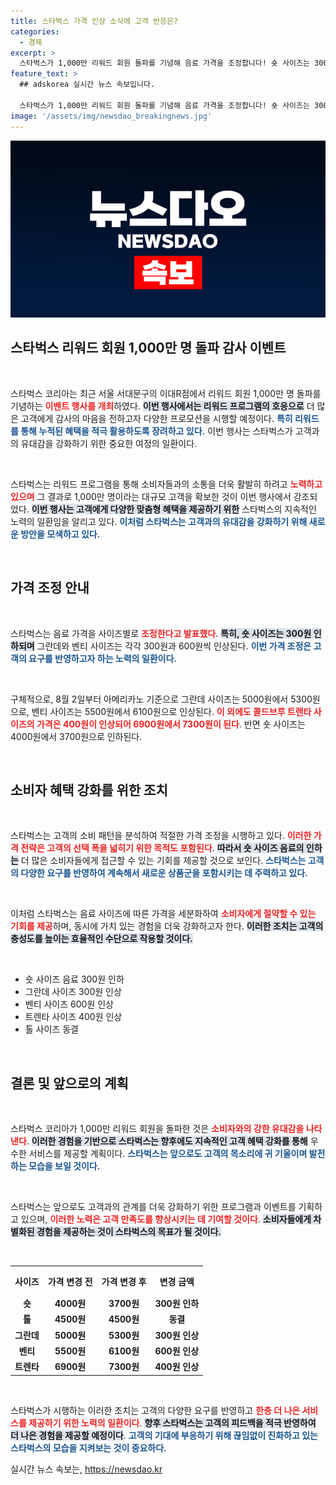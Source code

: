 ```yaml
---
title: 스타벅스 가격 인상 소식에 고객 반응은?
categories:
  - 경제
excerpt: >
  스타벅스가 1,000만 리워드 회원 돌파를 기념해 음료 가격을 조정합니다! 숏 사이즈는 300원 인하, 그란데와 벤티는 최대 600원 인상, 트렌타는 400원 올라. 소비자 여러분, 새로운 가격 정책을 미리 확인하세요!
feature_text: >
  ## adskorea 실시간 뉴스 속보입니다.

  스타벅스가 1,000만 리워드 회원 돌파를 기념해 음료 가격을 조정합니다! 숏 사이즈는 300원 인하, 그란데와 벤티는 최대 600원 인상, 트렌타는 400원 올라. 소비자 여러분, 새로운 가격 정책을 미리 확인하세요!
image: '/assets/img/newsdao_breakingnews.jpg'
---
```


<p><img src="/assets/img/newsdao_breakingnews.jpg" alt="adskorea 속보" /></p>

<h2 data-ke-size="size26">스타벅스 리워드 회원 1,000만 명 돌파 감사 이벤트</h2>

<p data-ke-size="size16">&nbsp;</p>

<p>스타벅스 코리아는 최근 서울 서대문구의 이대R점에서 리워드 회원 1,000만 명 돌파를 기념하는 <b><span style="color: #ee2323;">이벤트 행사를 개최</span></b>하였다. <b><span style="background-color: #21538527;">이번 행사에서는 리워드 프로그램의 호응으로</span></b> 더 많은 고객에게 감사의 마음을 전하고자 다양한 프로모션을 시행할 예정이다. <b><span style="color: #1a5490;">특히 리워드를 통해 누적된 혜택을 적극 활용하도록 장려하고 있다.</span></b> 이번 행사는 스타벅스가 고객과의 유대감을 강화하기 위한 중요한 여정의 일환이다.</p>

<p data-ke-size="size16">&nbsp;</p>

<p>스타벅스는 리워드 프로그램을 통해 소비자들과의 소통을 더욱 활발히 하려고 <b><span style="color: #ee2323;">노력하고 있으며</span></b> 그 결과로 1,000만 명이라는 대규모 고객을 확보한 것이 이번 행사에서 강조되었다. <b><span style="background-color: #21538527;">이번 행사는 고객에게 다양한 맞춤형 혜택을 제공하기 위한</span></b> 스타벅스의 지속적인 노력의 일환임을 알리고 있다. <b><span style="color: #1a5490;">이처럼 스타벅스는 고객과의 유대감을 강화하기 위해 새로운 방안을 모색하고 있다.</span></b> </p>

<p data-ke-size="size16">&nbsp;</p>

<h2 data-ke-size="size26">가격 조정 안내</h2>

<p data-ke-size="size16">&nbsp;</p>

<p>스타벅스는 음료 가격을 사이즈별로 <b><span style="color: #ee2323;">조정한다고 발표했다</span></b>. <b><span style="background-color: #21538527;">특히, 숏 사이즈는 300원 인하되며</span></b> 그란데와 벤티 사이즈는 각각 300원과 600원씩 인상된다. <b><span style="color: #1a5490;">이번 가격 조정은 고객의 요구를 반영하고자 하는 노력의 일환이다.</span></b> </p>

<p data-ke-size="size16">&nbsp;</p>

<p>구체적으로, 8월 2일부터 아메리카노 기준으로 그란데 사이즈는 5000원에서 5300원으로, 벤티 사이즈는 5500원에서 6100원으로 인상된다. <b><span style="color: #ee2323;">이 외에도 콜드브루 트렌타 사이즈의 가격은 400원이 인상되어 6900원에서 7300원이 된다</span></b>. 반면 숏 사이즈는 4000원에서 3700원으로 인하된다.</p>

<p data-ke-size="size16">&nbsp;</p>

<h2 data-ke-size="size26">소비자 혜택 강화를 위한 조치</h2>

<p data-ke-size="size16">&nbsp;</p>

<p>스타벅스는 고객의 소비 패턴을 분석하여 적절한 가격 조정을 시행하고 있다. <b><span style="color: #ee2323;">이러한 가격 전략은 고객의 선택 폭을 넓히기 위한 목적도 포함된다</span></b>. <b><span style="background-color: #21538527;">따라서 숏 사이즈 음료의 인하는</span></b> 더 많은 소비자들에게 접근할 수 있는 기회를 제공할 것으로 보인다. <b><span style="color: #1a5490;">스타벅스는 고객의 다양한 요구를 반영하여 계속해서 새로운 상품군을 포함시키는 데 주력하고 있다.</span></b></p>

<p data-ke-size="size16">&nbsp;</p>

<p>이처럼 스타벅스는 음료 사이즈에 따른 가격을 세분화하여 <b><span style="color: #ee2323;">소비자에게 절약할 수 있는 기회를 제공</span></b>하며, 동시에 가치 있는 경험을 더욱 강화하고자 한다. <b><span style="background-color: #21538527;">이러한 조치는 고객의 충성도를 높이는 효율적인 수단으로 작용할 것이다.</span></b> </p>

<p data-ke-size="size16">&nbsp;</p>

<ul>
    <li>숏 사이즈 음료 300원 인하</li>
    <li>그란데 사이즈 300원 인상</li>
    <li>벤티 사이즈 600원 인상</li>
    <li>트렌타 사이즈 400원 인상</li>
    <li>톨 사이즈 동결</li>
</ul>

<p data-ke-size="size16">&nbsp;</p>

<h2 data-ke-size="size26">결론 및 앞으로의 계획</h2>

<p data-ke-size="size16">&nbsp;</p>

<p>스타벅스 코리아가 1,000만 리워드 회원을 돌파한 것은 <b><span style="color: #ee2323;">소비자와의 강한 유대감을 나타낸다</span></b>. <b><span style="background-color: #21538527;">이러한 경험을 기반으로 스타벅스는 향후에도 지속적인 고객 혜택 강화를 통해</span></b> 우수한 서비스를 제공할 계획이다. <b><span style="color: #1a5490;">스타벅스는 앞으로도 고객의 목소리에 귀 기울이며 발전하는 모습을 보일 것이다.</span></b></p>

<p data-ke-size="size16">&nbsp;</p>

<p>스타벅스는 앞으로도 고객과의 관계를 더욱 강화하기 위한 프로그램과 이벤트를 기획하고 있으며, <b><span style="color: #ee2323;">이러한 노력은 고객 만족도를 향상시키는 데 기여할 것이다</span></b>. <b><span style="background-color: #21538527;">소비자들에게 차별화된 경험을 제공하는 것이 스타벅스의 목표가 될 것이다.</span></b> </p>

<p data-ke-size="size16">&nbsp;</p>

<table style="width: 100%;">
    <tr>
        <th style="text-align: center; height: 40px;">사이즈</th>
        <th style="text-align: center; height: 40px;">가격 변경 전</th>
        <th style="text-align: center; height: 40px;">가격 변경 후</th>
        <th style="text-align: center; height: 40px;">변경 금액</th>
    </tr>
    <tr>
        <td style="text-align: center; height: 17px;"><b>숏</b></td>
        <td style="text-align: center; height: 17px;"><b>4000원</b></td>
        <td style="text-align: center; height: 17px;"><b>3700원</b></td>
        <td style="text-align: center; height: 17px;"><b>300원 인하</b></td>
    </tr>
    <tr>
        <td style="text-align: center; height: 17px;"><b>톨</b></td>
        <td style="text-align: center; height: 17px;"><b>4500원</b></td>
        <td style="text-align: center; height: 17px;"><b>4500원</b></td>
        <td style="text-align: center; height: 17px;"><b>동결</b></td>
    </tr>
    <tr>
        <td style="text-align: center; height: 17px;"><b>그란데</b></td>
        <td style="text-align: center; height: 17px;"><b>5000원</b></td>
        <td style="text-align: center; height: 17px;"><b>5300원</b></td>
        <td style="text-align: center; height: 17px;"><b>300원 인상</b></td>
    </tr>
    <tr>
        <td style="text-align: center; height: 17px;"><b>벤티</b></td>
        <td style="text-align: center; height: 17px;"><b>5500원</b></td>
        <td style="text-align: center; height: 17px;"><b>6100원</b></td>
        <td style="text-align: center; height: 17px;"><b>600원 인상</b></td>
    </tr>
    <tr>
        <td style="text-align: center; height: 17px;"><b>트렌타</b></td>
        <td style="text-align: center; height: 17px;"><b>6900원</b></td>
        <td style="text-align: center; height: 17px;"><b>7300원</b></td>
        <td style="text-align: center; height: 17px;"><b>400원 인상</b></td>
    </tr>
</table>

<p data-ke-size="size16">&nbsp;</p> 

<p>스타벅스가 시행하는 이러한 조치는 고객의 다양한 요구를 반영하고 <b><span style="color: #ee2323;">한층 더 나은 서비스를 제공하기 위한 노력의 일환이다</span></b>. <b><span style="background-color: #21538527;">향후 스타벅스는 고객의 피드백을 적극 반영하여 더 나은 경험을 제공할 예정이다</span></b>. <b><span style="color: #1a5490;">고객의 기대에 부응하기 위해 끊임없이 진화하고 있는 스타벅스의 모습을 지켜보는 것이 중요하다.</span></b></p>
실시간 뉴스 속보는, <a href="https://newsdao.kr" rel="dofollow">https://newsdao.kr</a>


